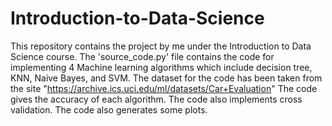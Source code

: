 # Introduction-to-Data-Science
This repository contains the project by me under the Introduction to Data Science course. The 'source_code.py' file contains the code for implementing 4 Machine learning algorithms which include decision tree, KNN, Naive Bayes, and SVM.
The dataset for the code has been taken from the site "https://archive.ics.uci.edu/ml/datasets/Car+Evaluation"
The code gives the accuracy of each algorithm.
The code also implements cross validation.
The code also generates some plots.
